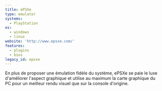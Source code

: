 ```yaml
---
title: ePSXe
type: emulator
systems:
  - PlayStation
os:
  - windows
  - linux
website: 'http://www.epsxe.com/'
features:
  - plugins
  - bios
legacy_id: epsxe
---
```

En plus de proposer une émulation fidèle du système, ePSXe se paie le luxe d'améliorer l'aspect graphique et utilise au maximum la carte graphique du PC pour un meilleur rendu visuel que sur la console d'origine.

